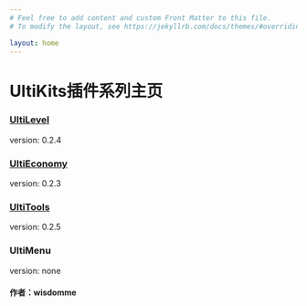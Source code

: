 ```yaml
---
# Feel free to add content and custom Front Matter to this file.
# To modify the layout, see https://jekyllrb.com/docs/themes/#overriding-theme-defaults

layout: home
---
```

# UltiKits插件系列主页

### [UltiLevel]()
version: 0.2.4

### [UltiEconomy](https://wisdommen.github.io/UltiEconomy.md)
version: 0.2.3

### [UltiTools]()
version: 0.2.5

### UltiMenu
version: none

#### 作者：wisdomme